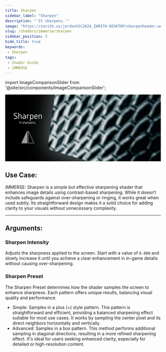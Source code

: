 ```yaml
---
title: Sharpen
sidebar_label: "Sharpen"
description: "'It sharpens.'"
image: "https://zarith.us/jordan%5C2024_ZARITH-DESKTOP/sharpenheader.webp"
slug: /shaders/immerse/sharpen
sidebar_position: 3
hide_title: true
keywords: 
 - Sharpen
tags:
 - Shader Guide
 - iMMERSE
---
```


<!------------------------IMPORTS ---------------------------->

import ImageComparisonSlider from '@site/src/components/ImageComparisonSlider';

<!----------------------------------------------------------->

![SharpenHeader](./images/sharpenheader.webp)

## Use Case:

iMMERSE: Sharpen is a simple but effective sharpening shader that enhances image details using contrast-based sharpening. While it doesn’t include safeguards against over-sharpening or ringing, it works great when used subtly. Its straightforward design makes it a solid choice for adding clarity to your visuals without unnecessary complexity.

---

## Arguments:

### Sharpen Intensity
Adjusts the sharpness applied to the screen. Start with a value of `0.000` and slowly increase it until you achieve a clear enhancement in in-game details without causing over-sharpening.

 <ImageComparisonSlider 
  beforeImage="/img/shaders/immerse/images/sharpenoriginal.webp" 
  afterImage="/img/shaders/immerse/images/sharpen.webp"
  beforeLabel="0.000 Sharpness"
  afterLabel="1.000 Sharpness"
 />

### Sharpen Preset
The Sharpen Preset determines how the shader samples the screen to enhance sharpness. Each pattern offers unique results, balancing visual quality and performance.
 - Simple: Samples in a plus (+) style pattern. This pattern is straightforward and efficient, providing a balanced sharpening effect suitable for most use cases. It works by sampling the center pixel and its direct neighbors horizontally and vertically.
 - Advanced: Samples in a box pattern. This method performs additional sampling in diagonal directions, resulting in a more refined sharpening effect. It's ideal for users seeking enhanced clarity, especially for detailed or high-resolution content.